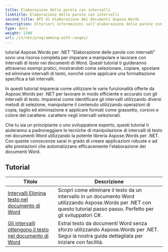 ```yaml
---
title: Elaborazione delle parole con intervalli
linktitle: Elaborazione delle parole con intervalli
second_title: API di elaborazione dei documenti Aspose.Words
description: Ulteriori informazioni sull'elaborazione delle parole con intervalli in Aspose.Words per .NET. Scopri come manipolare e formattare intervalli di testo specifici nei documenti Word utilizzando esercitazioni dettagliate e codici di esempio.
type: docs
weight: 1390
url: /it/net/programming-with-ranges/
---
```

tutorial Aspose.Words per .NET "Elaborazione delle parole con intervalli" sono una risorsa completa per imparare a manipolare e lavorare con intervalli di testo nei documenti di Word. Questi tutorial ti guideranno attraverso esempi pratici, mostrandoti come selezionare, copiare, spostare ed eliminare intervalli di testo, nonché come applicare una formattazione specifica a tali intervalli.

In questi tutorial imparerai come utilizzare le varie funzionalità offerte da Aspose.Words per .NET per lavorare in modo efficiente e accurato con gli intervalli di testo. Imparerai come identificare gli intervalli utilizzando diversi metodi di selezione, manipolarne il contenuto utilizzando operazioni di copia, taglio ed eliminazione e applicare formati come grassetto, corsivo e colore del carattere. carattere negli intervalli selezionati.

Che tu sia un principiante o uno sviluppatore esperto, questi tutorial ti aiuteranno a padroneggiare le tecniche di manipolazione di intervalli di testo nei documenti Word utilizzando la potente libreria Aspose.Words per .NET. Con queste conoscenze sarai in grado di creare applicazioni robuste e ad alte prestazioni che automatizzano efficacemente l'elaborazione dei documenti Word.

 ## Tutorial
| Titolo | Descrizione |
| --- | --- |
| [Intervalli Elimina testo nel documento di Word](./ranges-delete-text/) | Scopri come eliminare il testo da un intervallo in un documento Word utilizzando Aspose.Words per .NET con questo tutorial passo passo. Perfetto per gli sviluppatori C#. |
| [Gli intervalli ottengono il testo nel documento di Word](./ranges-get-text/) | Estrai testo da documenti Word senza sforzo utilizzando Aspose.Words per .NET. Segui la nostra guida dettagliata per iniziare con facilità. |